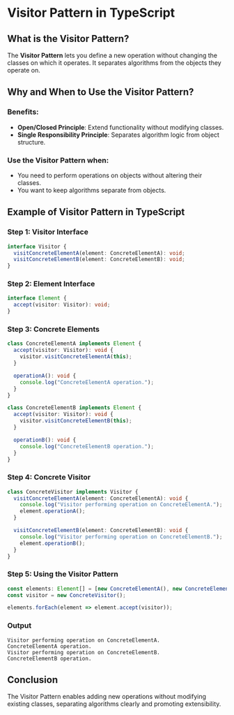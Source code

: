 # Visitor Pattern in TypeScript

## What is the Visitor Pattern?

The **Visitor Pattern** lets you define a new operation without changing the classes on which it operates. It separates algorithms from the objects they operate on.

## Why and When to Use the Visitor Pattern?

### Benefits:
- **Open/Closed Principle**: Extend functionality without modifying classes.
- **Single Responsibility Principle**: Separates algorithm logic from object structure.

### Use the Visitor Pattern when:
- You need to perform operations on objects without altering their classes.
- You want to keep algorithms separate from objects.

## Example of Visitor Pattern in TypeScript

### Step 1: Visitor Interface

```typescript
interface Visitor {
  visitConcreteElementA(element: ConcreteElementA): void;
  visitConcreteElementB(element: ConcreteElementB): void;
}
```

### Step 2: Element Interface

```typescript
interface Element {
  accept(visitor: Visitor): void;
}
```

### Step 3: Concrete Elements

```typescript
class ConcreteElementA implements Element {
  accept(visitor: Visitor): void {
    visitor.visitConcreteElementA(this);
  }

  operationA(): void {
    console.log("ConcreteElementA operation.");
  }
}

class ConcreteElementB implements Element {
  accept(visitor: Visitor): void {
    visitor.visitConcreteElementB(this);
  }

  operationB(): void {
    console.log("ConcreteElementB operation.");
  }
}
```

### Step 4: Concrete Visitor

```typescript
class ConcreteVisitor implements Visitor {
  visitConcreteElementA(element: ConcreteElementA): void {
    console.log("Visitor performing operation on ConcreteElementA.");
    element.operationA();
  }

  visitConcreteElementB(element: ConcreteElementB): void {
    console.log("Visitor performing operation on ConcreteElementB.");
    element.operationB();
  }
}
```

### Step 5: Using the Visitor Pattern

```typescript
const elements: Element[] = [new ConcreteElementA(), new ConcreteElementB()];
const visitor = new ConcreteVisitor();

elements.forEach(element => element.accept(visitor));
```

### Output
```
Visitor performing operation on ConcreteElementA.
ConcreteElementA operation.
Visitor performing operation on ConcreteElementB.
ConcreteElementB operation.
```

## Conclusion

The Visitor Pattern enables adding new operations without modifying existing classes, separating algorithms clearly and promoting extensibility.